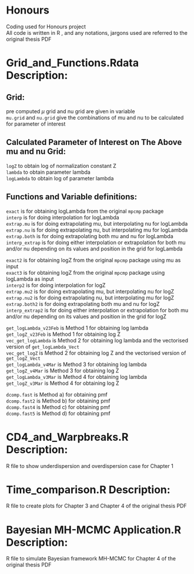 # Honours
Coding used for Honours project <br />
All code is written in R , and any notations, jargons used are referred to the original thesis PDF


# Grid_and_Functions.Rdata Description:

## Grid: <br />
pre computed $\mu$ grid and nu grid are given in variable <br />
`mu.grid` and `nu.grid` give the combinations of mu and nu to be calculated for parameter of interest <br />

## Calculated Parameter of Interest on The Above mu and nu Grid: <br />
`logZ` to obtain log of normalization constant Z <br />
`lambda` to obtain parameter lambda <br />
`logLambda` to obtain log of parameter lambda <br />
<!---
`compvar` to obtain variance of X <br />
`compvarlogfactorialy` to obtain variance of log(X!) <br />
`compmeanlogfactorialy` to obtain mean of log(X!) <br />
`compmeanylogfactorialy` to obtain mean of X log(X!) <br />
--->
## Functions and Variable definitions:
 `exact` is for obtaining logLambda from the original `mpcmp` package <br />
 `interp` is for doing interpolation for logLambda <br />
 `extrap.mu` is for doing extrapolating mu, but interpolating nu for logLambda <br />
 `extrap.nu` is for doing extrapolating nu, but interpolating mu for logLambda <br />
 `extrap.both` is for doing extrapolating both mu and nu for logLambda <br />
 `interp_extrap` is for doing either interpolation or extrapolation for both mu and/or nu depending on its values and position in the grid for logLambda <br />

 `exact2` is for obtaining logZ from the original `mpcmp` package using mu as input <br />
 `exact3` is for obtaining logZ from the original `mpcmp` package using logLambda as input <br />
 `interp2` is for doing interpolation for logZ <br />
 `extrap.mu2` is for doing extrapolating mu, but interpolating nu for logZ <br />
 `extrap.nu2` is for doing extrapolating nu, but interpolating mu for logZ <br />
 `extrap.both2` is for doing extrapolating both mu and nu for logZ <br />
 `interp_extrap2` is for doing either interpolation or extrapolation for both mu and/or nu depending on its values and position in the grid for logZ <br />


 `get_logLambda_v23Feb` is Method 1 for obtaining log lambda <br />
 `get_logZ_v23Feb` is Method 1 for obtaining log Z <br />
 `vec_get_logLambda` is Method 2 for obtaining log lambda and the vectorised version of `get_logLambda_Vect` <br />
 `vec_get_logZ` is Method 2 for obtaining log Z and the vectorised version of `get_logZ_Vect`  <br />
 `get_logLambda_v4Mar` is Method 3 for obtaining log lambda <br />
 `get_logZ_v4Mar` is Method 3 for obtaining log Z <br />
 `get_logLambda_v3Mar` is Method 4 for obtaining log lambda <br />
 `get_logZ_v3Mar` is Method 4 for obtaining log Z <br />


 `dcomp.fast` is Method a) for obtaining pmf <br />
 `dcomp.fast2` is Method b) for obtaining pmf <br />
 `dcomp.fast4` is Method c) for obtaining pmf <br />
 `dcomp.fast5` is Method d) for obtaining pmf <br />

# CD4_and_Warpbreaks.R Description:
R file to show underdispersion and overdispersion case for Chapter 1

# Time_comparison.R Description:
R file to create plots for Chapter 3 and Chapter 4 of the original thesis PDF

# Bayesian MH-MCMC Application.R Description:
R file to simulate Bayesian framework MH-MCMC for Chapter 4 of the original thesis PDF
